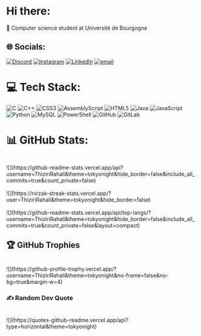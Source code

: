 # Hi there:
🔭 Computer science student at Université de Bourgogne


## 🌐 Socials:
[![Discord](https://img.shields.io/badge/Discord-%237289DA.svg?logo=discord&logoColor=white)](https://discord.gg/thiziri9875) [![Instagram](https://img.shields.io/badge/Instagram-%23E4405F.svg?logo=Instagram&logoColor=white)](https://instagram.com/ttaryel__) [![LinkedIn](https://img.shields.io/badge/LinkedIn-%230077B5.svg?logo=linkedin&logoColor=white)](https://linkedin.com/in/ThiziriRAHALI) [![email](https://img.shields.io/badge/Email-D14836?logo=gmail&logoColor=white)](mailto:thizirirahali2@gmail.com) 

# 💻 Tech Stack:
![C](https://img.shields.io/badge/c-%2300599C.svg?style=for-the-badge&logo=c&logoColor=white) ![C++](https://img.shields.io/badge/c++-%2300599C.svg?style=for-the-badge&logo=c%2B%2B&logoColor=white) ![CSS3](https://img.shields.io/badge/css3-%231572B6.svg?style=for-the-badge&logo=css3&logoColor=white) ![AssemblyScript](https://img.shields.io/badge/assembly%20script-%23000000.svg?style=for-the-badge&logo=assemblyscript&logoColor=white) ![HTML5](https://img.shields.io/badge/html5-%23E34F26.svg?style=for-the-badge&logo=html5&logoColor=white) ![Java](https://img.shields.io/badge/java-%23ED8B00.svg?style=for-the-badge&logo=openjdk&logoColor=white) ![JavaScript](https://img.shields.io/badge/javascript-%23323330.svg?style=for-the-badge&logo=javascript&logoColor=%23F7DF1E) ![Python](https://img.shields.io/badge/python-3670A0?style=for-the-badge&logo=python&logoColor=ffdd54) ![MySQL](https://img.shields.io/badge/mysql-4479A1.svg?style=for-the-badge&logo=mysql&logoColor=white) ![PowerShell](https://img.shields.io/badge/PowerShell-%235391FE.svg?style=for-the-badge&logo=powershell&logoColor=white) ![GitHub](https://img.shields.io/badge/github-%23121011.svg?style=for-the-badge&logo=github&logoColor=white) ![GitLab](https://img.shields.io/badge/gitlab-%23181717.svg?style=for-the-badge&logo=gitlab&logoColor=white)
# 📊 GitHub Stats:
<br/>
![](https://github-readme-stats.vercel.app/api?username=ThiziriRahali&theme=tokyonight&hide_border=false&include_all_commits=true&count_private=false)<br/> <br/>
![](https://nirzak-streak-stats.vercel.app/?user=ThiziriRahali&theme=tokyonight&hide_border=false)<br/><br/>
![](https://github-readme-stats.vercel.app/api/top-langs/?username=ThiziriRahali&theme=tokyonight&hide_border=false&include_all_commits=true&count_private=false&layout=compact)

## 🏆 GitHub Trophies
<br/>
![](https://github-profile-trophy.vercel.app/?username=ThiziriRahali&theme=tokyonight&no-frame=false&no-bg=true&margin-w=4)

### ✍️ Random Dev Quote
<br/>
![](https://quotes-github-readme.vercel.app/api?type=horizontal&theme=tokyonight)

<!-- Proudly created with GPRM ( https://gprm.itsvg.in ) -->
